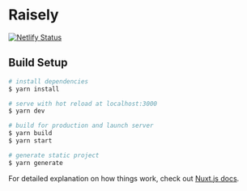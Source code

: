 # Raisely

[![Netlify Status](https://api.netlify.com/api/v1/badges/d081aed8-079d-43b3-8c78-143bd78b4538/deploy-status)](https://app.netlify.com/sites/raisely-task/deploys)

## Build Setup

```bash
# install dependencies
$ yarn install

# serve with hot reload at localhost:3000
$ yarn dev

# build for production and launch server
$ yarn build
$ yarn start

# generate static project
$ yarn generate
```

For detailed explanation on how things work, check out [Nuxt.js docs](https://nuxtjs.org).
